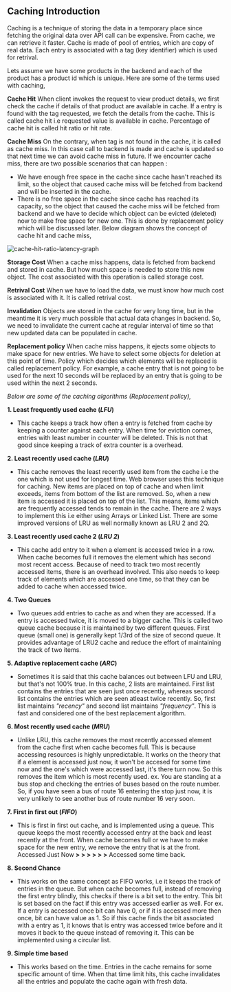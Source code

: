 ## Caching Introduction

Caching is a technique of storing the data in a temporary place since fetching the original data over API call can be expensive. From cache, we can retrieve it faster. Cache is made of pool of entries, which are copy of real data. Each entry is associated with a tag (key identifier) which is used for retrival.

Lets assume we have some products in the backend and each of the product has a product id which is unique.
Here are some of the terms used with caching,

**Cache Hit**
When client invokes the request to view product details, we first check the cache if details of that product are available in cache. If a entry is found with the tag requested, we fetch the details from the cache. This is called cache hit i.e requested value is available in cache. Percentage of cache hit is called hit ratio or hit rate.

**Cache Miss**
On the contrary, when tag is not found in the cache, it is called as cache miss. In this case call to backend is made and cache is updated so that next time we can avoid cache miss in future.
If we encounter cache miss, there are two possible scenarios that can happen :
- We have enough free space in the cache since cache hasn't reached its limit, so the object that caused cache miss will be fetched from backend and will be inserted in the cache.
- There is no free space in the cache since cache has reached its capacity, so the object that caused the cache miss will be fetched from backend and we have to decide which object can be evicted (deleted) now to make free space for new one. This is done by replacement policy which will be discussed later.
Below diagram shows the concept of cache hit and cache miss,

![cache-hit-ratio-latency-graph](https://cloud.githubusercontent.com/assets/3439029/19374486/c270bd1a-9180-11e6-8df4-66fd7aab4a8e.png)

**Storage Cost**
When a cache miss happens, data is fetched from backend and stored in cache. But how much space is needed to store this new object. The cost associated with this operation is called storage cost.

**Retrival Cost**
When we have to load the data, we must know how much cost is associated with it. It is called retrival cost.

**Invalidation**
Objects are stored in the cache for very long time, but in the meantime it is very much possible that actual data changes in backend. So, we need to invalidate the current cache at regular interval of time so that new updated data can be populated in cache.

**Replacement policy**
When cache miss happens, it ejects some objects to make space for new entries. We have to select some objects for deletion at this point of time. Policy which decides which elements will be replaced is called replacement policy. For example, a cache entry that is not going to be used for the next 10 seconds will be replaced by an entry that is going to be used within the next 2 seconds.

_Below are some of the caching algorithms (Replacement policy),_

**1. Least frequently used cache (_LFU_)**
- This cache keeps a track how often a entry is fetched from cache by keeping a counter against each entry. When time for eviction comes, entries with least number in counter will be deleted. This is not that good since keeping a track of extra counter is a overhead.

**2. Least recently used cache (_LRU_)**
- This cache removes the least recently used item from the cache i.e the one which is not used for longest time. Web browser uses this technique for caching. New items are placed on top of cache and when limit exceeds, items from bottom of the list are removed. So, when a new item is accessed it is placed on top of the list. This means, items which are frequently accessed tends to remain in the cache. There are 2 ways to implement this i.e either using Arrays or Linked List.
There are some improved versions of LRU as well normally known as LRU 2 and 2Q.

**3. Least recently used cache 2 (_LRU 2_)**
- This cache add entry to it when a element is accessed twice in a row. When cache becomes full it removes the element which has second most recent access. Because of need to track two most recently accessed items, there is an overhead involved. This also needs to keep track of elements which are accessed one time, so that they can be added to cache when accessed twice.

**4. Two Queues**
- Two queues add entries to cache as and when they are accessed. If a entry is accessed twice, it is moved to a bigger cache. This is called two queue cache because it is maintained by two different queues. First queue (small one) is generally kept 1/3rd of the size of second queue. It provides advantage of LRU2 cache and reduce the effort of maintaining the track of two items.

**5. Adaptive replacement cache (_ARC_)**
- Sometimes it is said that this cache balances out between LFU and LRU, but that's not 100% true. In this cache, 2 lists are maintained. First list contains the entries that are seen just once recently, whereas second list contains the entries which are seen atleast twice recently. So, first list maintains _"recency"_ and second list maintains _"frequency"_. This is fast and considered one of the best replacement algorithm.

**6. Most recently used cache (_MRU_)**
- Unlike LRU, this cache removes the most recently accessed element from the cache first when cache becomes full. This is because accessing resources is highly unpredictable. It works on the theory that if a element is accessed just now, it won't be accesed for some time now and the one's which were accessed last, it's there turn now. So this removes the item which is most recently used.
ex. You are standing at a bus stop and checking the entries of buses based on the route number. So, if you have seen a bus of route 16 entering the stop just now, it is very unlikely to see another bus of route number 16 very soon.

**7. First in first out (_FIFO_)**
- This is first in first out cache, and is implemented using a queue. This queue keeps the most recently accessed entry at the back and least recently at the front. When cache becomes full or we have to make space for the new entry, we remove the entry that is at the front.
Accessed Just Now **> > > > > >** Accessed some time back.

**8. Second Chance**
- This works on the same concept as FIFO works, i.e it keeps the track of entries in the queue. But when cache becomes full, instead of removing the first entry blindly, this checks if there is a bit set to the entry. This bit is set based on the fact if this entry was accessed earlier as well. For ex. If a entry is accessed once bit can have 0, or if it is accessed more then once, bit can have value as 1. So if this cache finds the bit associated with a entry as 1, it knows that is entry was accessed twice before and it moves it back to the queue instead of removing it. This can be implemented using a circular list.

**9. Simple time based**
- This works based on the time. Entries in the cache remains for some specific amount of time. When that time limit hits, this cache invalidates all the entries and populate the cache again with fresh data.
